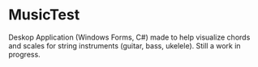 # MusicTest

Deskop Application (Windows Forms, C#) made to help visualize chords and scales for string instruments (guitar, bass, ukelele).
Still a work in progress. 
